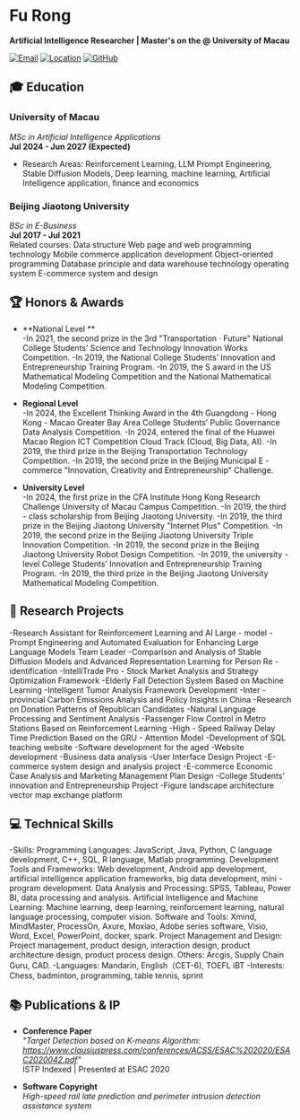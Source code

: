 # Fu Rong

**Artificial Intelligence Researcher | Master's on the @ University of Macau**

[![Email](https://img.shields.io/badge/Email-mc466603@um.edu.mo-red?style=flat&logo=gmail)](mailto:mc466603@um.edu.mo)
[![Location](https://img.shields.io/badge/Location-Macau,%20China-blue?style=flat&logo=map)](https://www.google.com/maps/place/Macau)
[![GitHub](https://img.shields.io/badge/GitHub-Profile-brightgreen?style=flat&logo=github)](https://github.com/furonglegend)


## 🎓 Education

### ​**University of Macau**  
*MSc in Artificial Intelligence Applications*  
**Jul 2024 - Jun 2027 (Expected)**  
- Research Areas: Reinforcement Learning, LLM Prompt Engineering, Stable Diffusion Models, Deep learning, machine learning, Artificial Intelligence application, finance and economics

### ​**Beijing Jiaotong University**  
*BSc in E-Business*  
**Jul 2017 - Jul 2021**  
Related courses: Data structure  Web page and web programming technology  Mobile commerce application development  Object-oriented programming
 Database principle and data warehouse technology  operating system  E-commerce system and design 

## 🏆 Honors & Awards

- ​**National Level
**  
-In 2021, the second prize in the 3rd "Transportation · Future" National College Students’ Science and Technology Innovation Works Competition.
-In 2019, the National College Students’ Innovation and Entrepreneurship Training Program.
-In 2019, the S award in the US Mathematical Modeling Competition and the National Mathematical Modeling Competition.

- ​**Regional Level**  
-In 2024, the Excellent Thinking Award in the 4th Guangdong - Hong Kong - Macao Greater Bay Area College Students’ Public Governance Data Analysis
Competition.
-In 2024, entered the final of the Huawei Macao Region ICT Competition Cloud Track (Cloud, Big Data, AI).
-In 2019, the third prize in the Beijing Transportation Technology Competition.
-In 2019, the second prize in the Beijing Municipal E - commerce "Innovation, Creativity and Entrepreneurship" Challenge.

- ​**University Level**  
-In 2024, the first prize in the CFA Institute Hong Kong Research Challenge University of Macau Campus Competition.
-In 2019, the third - class scholarship from Beijing Jiaotong University.
-In 2019, the third prize in the Beijing Jiaotong University "Internet Plus" Competition.
-In 2019, the second prize in the Beijing Jiaotong University Triple Innovation Competition.
-In 2019, the second prize in the Beijing Jiaotong University Robot Design Competition.
-In 2019, the university - level College Students’ Innovation and Entrepreneurship Training Program.
-In 2019, the third prize in the Beijing Jiaotong University Mathematical Modeling Competition.

## 🔬 Research Projects
-Research Assistant for Reinforcement Learning and AI Large - model
-Prompt Engineering and Automated Evaluation for Enhancing Large Language Models Team Leader
-Comparison and Analysis of Stable Diffusion Models and Advanced Representation Learning for Person Re - identification
-IntelliTrade Pro - Stock Market Analysis and Strategy Optimization Framework
-Elderly Fall Detection System Based on Machine Learning
-Intelligent Tumor Analysis Framework Development
-Inter - provincial Carbon Emissions Analysis and Policy Insights in China
-Research on Donation Patterns of Republican Candidates
-Natural Language Processing and Sentiment Analysis
-Passenger Flow Control in Metro Stations Based on Reinforcement Learning
-High - Speed Railway Delay Time Prediction Based on the GRU - Attention Model
-Development of SQL teaching website
-Software development for the aged
-Website development
-Business data analysis
-User Interface Design Project
-E-commerce system design and analysis project
-E-commerce Economic Case Analysis and Marketing Management Plan Design
-College Students' innovation and Entrepreneurship Project
-Figure landscape architecture vector map exchange platform


## 💻 Technical Skills

-Skills: 
Programming Languages: JavaScript, Java, Python, C language development, C++, SQL, R language, Matlab programming. 
Development Tools and Frameworks: Web development, Android app development, artificial intelligence application frameworks, big data development, mini - program development.
Data Analysis and Processing: SPSS, Tableau, Power BI, data processing and analysis. 
Artificial Intelligence and Machine Learning: Machine learning, deep learning, reinforcement learning, natural language processing, computer vision.
Software and Tools: Xmind, MindMaster, ProcessOn, Axure, Moxiao, Adobe series software, Visio, Word, Excel, PowerPoint, docker, spark. Project Management and Design: Project management, product design, interaction design, product architecture design, product process design. Others: Arcgis, Supply Chain Guru, CAD.
-Languages: Mandarin, English（CET-6), TOEFL iBT
-Interests: Chess, badminton, programming, table tennis, sprint

## 📚 Publications & IP

- ​**Conference Paper**  
  *"Target Detection based on K-means Algorithm: https://www.clausiuspress.com/conferences/ACSS/ESAC%202020/ESAC2020042.pdf"*  
  ISTP Indexed | Presented at ESAC 2020

- ​**Software Copyright**  
  *High-speed rail late prediction and perimeter intrusion detection assistance system*  
  
